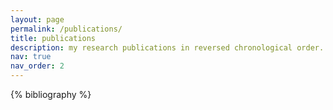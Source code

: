 ```yaml
---
layout: page
permalink: /publications/
title: publications
description: my research publications in reversed chronological order.
nav: true
nav_order: 2
---
```


<!-- _pages/publications.md -->
<div class="publications">

{% bibliography %}

</div>
